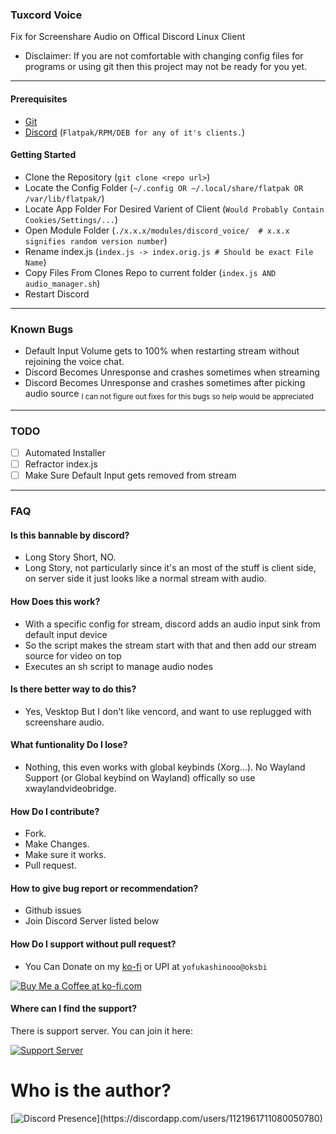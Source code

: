 ### Tuxcord Voice

Fix for Screenshare Audio on Offical Discord Linux Client

- Disclaimer: If you are not comfortable with changing config files for programs or using git then this project may not be ready for you yet. 



---
#### Prerequisites
- [Git](https://git-scm.com/downloads)
- [Discord](https://discord.com) (``Flatpak/RPM/DEB for any of it's clients.``)


#### Getting Started
- Clone the Repository (``git clone <repo url>``)
- Locate the Config Folder (``~/.config OR ~/.local/share/flatpak OR /var/lib/flatpak/``)
- Locate App Folder For Desired Varient of Client (``Would Probably Contain Cookies/Settings/...``)
- Open Module Folder (``./x.x.x/modules/discord_voice/  # x.x.x signifies random version number``)
- Rename index.js (``index.js -> index.orig.js # Should be exact File Name``)
- Copy Files From Clones Repo to current folder (``index.js AND audio_manager.sh``)
- Restart Discord

---

### Known Bugs

- Default Input Volume gets to 100% when restarting stream without rejoining the voice chat.
- Discord Becomes Unresponse and crashes sometimes when streaming
- Discord Becomes Unresponse and crashes sometimes after picking audio source
<sub>I can not figure out fixes for this bugs so help would be appreciated </sub>

---

### TODO

- [ ] Automated Installer
- [ ] Refractor index.js
- [ ] Make Sure Default Input gets removed from stream
---


### FAQ

#### Is this bannable by discord?
- Long Story Short, NO.
- Long Story, not particularly since it's an most of the stuff is client side, on server side it just looks like a normal stream with audio.

#### How Does this work?
- With a specific config for stream, discord adds an audio input sink from default input device
- So the script makes the stream start with that and then add our stream source for video on top
- Executes an sh script to manage audio nodes

#### Is there better way to do this?
- Yes, Vesktop But I don't like vencord, and want to use replugged with screenshare audio.

#### What funtionality Do I lose?
- Nothing, this even works with global keybinds (Xorg...). No Wayland Support (or Global keybind on Wayland) offically so use xwaylandvideobridge.

#### How Do I contribute?
- Fork.
- Make Changes.
- Make sure it works.
- Pull request.


#### How to give bug report or recommendation?
- Github issues
- Join Discord Server listed below

#### How Do I support without pull request?
- You Can Donate on my [ko-fi](https://ko-fi.com/yofukashino) or UPI at `yofukashinooo@oksbi`

[![Buy Me a Coffee at ko-fi.com](https://storage.ko-fi.com/cdn/kofi3.png?v=3)](https://ko-fi.com/yofukashino)


#### Where can I find the support?

There is support server. You can join it here:

[![Support Server](https://discordapp.com/api/guilds/919649417005506600/widget.png?style=banner3)](https://discord.gg/SgKSKyh9gY)



# Who is the author?

[![Discord Presence](https://lanyard.cnrad.dev/api/1121961711080050780?hideDiscrim=true&idleMessage=Leave%20the%20kid%20alone...)](https://discordapp.com/users/1121961711080050780)